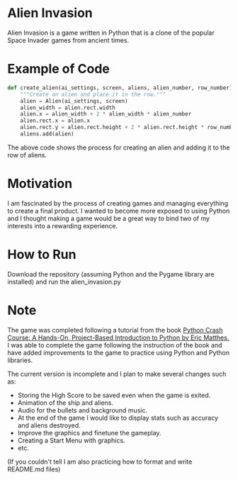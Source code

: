 # Alien Invasion

Alien Invasion is a game written in Python that is a clone of the popular Space Invader games from ancient times.

# Example of Code

```python
def create_alien(ai_settings, screen, aliens, alien_number, row_number):
	"""Create an alien and place it in the row."""
	alien = Alien(ai_settings, screen)
	alien_width = alien.rect.width	
	alien.x = alien_width + 2 * alien_width * alien_number
	alien.rect.x = alien.x
	alien.rect.y = alien.rect.height + 2 * alien.rect.height * row_number
	aliens.add(alien)
```
The above code shows the process for creating an alien and adding it to the row of aliens.

# Motivation

I am fascinated by the process of creating games and managing everything to create a final product. I wanted to become more exposed to using Python and I thought making a game would be a great way to bind two of my interests into a rewarding experience.

# How to Run

Download the repository (assuming Python and the Pygame library are installed) and run the alien_invasion.py

# Note

The game was completed following a tutorial from the book [Python Crash Course: A Hands-On, Project-Based Introduction to Python by Eric Matthes.](https://www.amazon.com/Python-Crash-Course-Hands-Project-Based/dp/1593276036/ref=sr_1_1?ie=UTF8&qid=1495703885&sr=8-1&keywords=python+crash+course) I was able to complete the game following the instruction of the book and have added improvements to the game to practice using Python and Python libraries.

The current version is incomplete and I plan to make several changes such as:
- Storing the High Score to be saved even when the game is exited.
- Animation of the ship and aliens.
- Audio for the bullets and background music.
- At the end of the game I would like to display stats such as accuracy and aliens destroyed.
- Improve the graphics and finetune the gameplay.
- Creating a Start Menu with graphics.
- etc.

(If you couldn't tell I am also practicing how to format and write README.md files)
